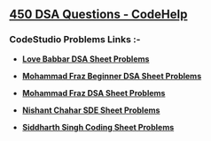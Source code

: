 ## [450 DSA Questions - CodeHelp](https://drive.google.com/file/d/1FMdN_OCfOI0iAeDlqswCiC2DZzD4nPsb/view)

### __CodeStudio Problems Links :-__
* __[Love Babbar DSA Sheet Problems](https://www.codingninjas.com/codestudio/problem-lists/love-babbar-dsa-sheet-problems)__

* __[Mohammad Fraz Beginner DSA Sheet Problems](https://www.codingninjas.com/codestudio/problem-lists/mohammad-fraz-beginner-dsa-sheet-problems)__

* __[Mohammad Fraz DSA Sheet Problems](https://www.codingninjas.com/codestudio/problem-lists/mohammad-fraz-dsa-sheet-problems)__

* __[Nishant Chahar SDE Sheet Problems](https://www.codingninjas.com/codestudio/problem-lists/nishant-chahar-sde-sheet-problems)__

* __[Siddharth Singh Coding Sheet Problems](https://www.codingninjas.com/codestudio/problem-lists/siddharth-singh-coding-sheet-problems)__